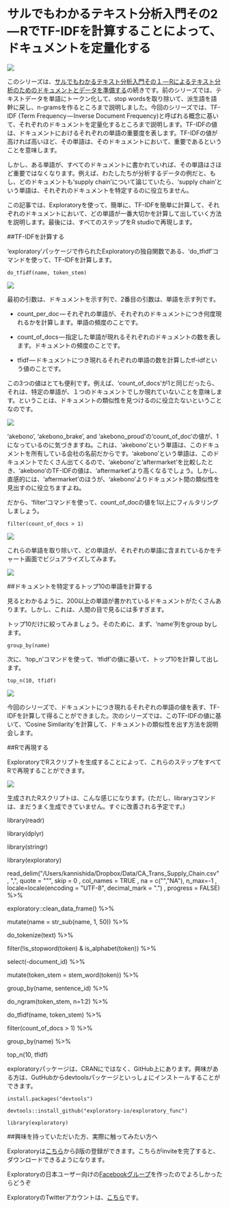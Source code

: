 # サルでもわかるテキスト分析入門その2 — RでTF-IDFを計算することによって、ドキュメントを定量化する

![](images/Quantifying-Documents.png)


このシリーズは、[サルでもわかるテキスト分析入門その１ — Rによるテキスト分析のためのドキュメントとデータを準備する](
)の続きです。前のシリーズでは、テキストデータを単語にトークン化して、stop wordsを取り除いて、派生語を語幹に戻し、n-gramsを作るところまで説明しました。今回のシリーズでは、TF-IDF (Term Frequency — Inverse Document Frequency)と呼ばれる概念に基いて、それぞれのドキュメントを定量化するところまで説明します。TF-IDFの値は、ドキュメントにおけるそれぞれの単語の重要度を表します。TF-IDFの値が高ければ高いほど、その単語は、そのドキュメントにおいて、重要であるということを意味します。


しかし、ある単語が、すべてのドキュメントに書かれていれば、その単語はさほど重要ではなくなります。例えば、わたしたちが分析するデータの例だと、もし、どのドキュメントも‘supply chain’について論じていたら、‘supply chain’という単語は、それぞれのドキュメントを特定するのに役立ちません。

この記事では、Exploratoryを使って、簡単に、TF-IDFを簡単に計算して、それぞれのドキュメントにおいて、どの単語が一番大切かを計算して出していく方法を説明します。最後には、すべてのステップをR studioで再現します。

##TF-IDFを計算する


‘exploratory’パッケージで作られたExploratoryの独自関数である、‘do_tfidf’コマンドを使って、TF-IDFを計算します。

`do_tfidf(name, token_stem)`

![](images/do_tfidf.png)


最初の引数は、ドキュメントを示す列で、2番目の引数は、単語を示す列です。


- count_per_doc — それぞれの単語が、それぞれのドキュメントにつき何度現れるかを計算します。単語の頻度のことです。

- count_of_docs — 指定した単語が現れるそれぞれのドキュメントの数を表します。ドキュメントの頻度のことです。

- tfidf — ドキュメントにつき現れるそれぞれの単語の数を計算したtf-idfという値のことです。


この3つの値はとても便利です。例えば、‘count_of_docs’が1と同じだったら、それは、特定の単語が、１つのドキュメントでしか現れていないことを意味します。ということは、ドキュメントの類似性を見つけるのに役立たないということなのです。

![](images/particular-section.png)

‘akebono’, ‘akebono_brake’, and ‘akebono_proud’の‘count_of_doc’の値が、1になっているのに気づきますね。これは、‘akebono’という単語は、このドキュメントを所有している会社の名前だからです。‘akebono’という単語は、このドキュメントでたくさん出てくるので、‘akebono’と‘aftermarket’を比較したとき、‘akebono’のTF-IDFの値は、‘aftermarket’より高くなるでしょう。しかし、直感的には、‘aftermarket’のほうが、‘akebono’よりドキュメント間の類似性を見出すのに役立ちますよね。

だから、‘filter’コマンドを使って、count_of_docの値を1以上にフィルタリングしましょう。

`filter(count_of_docs > 1)`

![](images/filter-count-docs.png)


これらの単語を取り除いて、どの単語が、それぞれの単語に含まれているかをチャート画面でビジュアライズしてみます。

![](images/document-visualize.png)


##ドキュメントを特定するトップ10の単語を計算する


見るとわかるように、200以上の単語が書かれているドキュメントがたくさんあります。しかし、これは、人間の目で見るには多すぎます。


トップ10だけに絞ってみましょう。そのために、まず、‘name’列をgroup byします。

`group_by(name)`


次に、‘top_n’コマンドを使って、‘tfidf’の値に基いて、トップ10を計算して出します。

`top_n(10, tfidf)`

![](images/top_n-10-tfidf.png)


今回のシリーズで、ドキュメントにつき現れるそれぞれの単語の値を表す、TF-IDFを計算して得ることができました。次のシリーズでは、このTF-IDFの値に基いて、‘Cosine Similarity’を計算して、ドキュメントの類似性を出す方法を説明会します。


##Rで再現する


ExploratoryでRスクリプトを生成することによって、これらのステップをすべてRで再現することができます。

![](images/reproduce-tfidef.png)


生成されたRスクリプトは、こんな感じになります。(ただし、libraryコマンドは、まだうまく生成できていません。すぐに改善される予定です。)

library(readr)

library(dplyr)

library(stringr)

library(exploratory)

read_delim("/Users/kannishida/Dropbox/Data/CA_Trans_Supply_Chain.csv" , ",", quote = "\"", skip = 0 , col_names = TRUE , na = c("","NA"), n_max=-1 , locale=locale(encoding = "UTF-8", decimal_mark = ".") , progress = FALSE) %>%

  exploratory::clean_data_frame() %>%

  mutate(name = str_sub(name, 1, 50)) %>%

  do_tokenize(text) %>%

  filter(!is_stopword(token) & is_alphabet(token)) %>%

  select(-document_id) %>%

  mutate(token_stem = stem_word(token)) %>%

  group_by(name, sentence_id) %>%

  do_ngram(token_stem, n=1:2) %>%

  do_tfidf(name, token_stem) %>%

  filter(count_of_docs > 1) %>%

  group_by(name) %>%

  top_n(10, tfidf)


exploratoryパッケージは、CRANにではなく、GitHub上にあります。興味がある方は、GutHubからdevtoolsパッケージといっしょにインストールすることができます。


`install.packages("devtools")`

`devtools::install_github("exploratory-io/exploratory_func")`

`library(exploratory)`



##興味を持っていただいた方、実際に触ってみたい方へ

Exploratoryは[こちら](https://exploratory.io/
)からβ版の登録ができます。こちらがinviteを完了すると、ダウンロードできるようになります。


Exploratoryの日本ユーザー向けの[Facebookグループ](https://www.facebook.com/groups/1087437647994959/members/
)を作ったのでよろしかったらどうぞ

ExploratoryのTwitterアカウントは、[こちら](https://twitter.com/ExploratoryData
)です。

